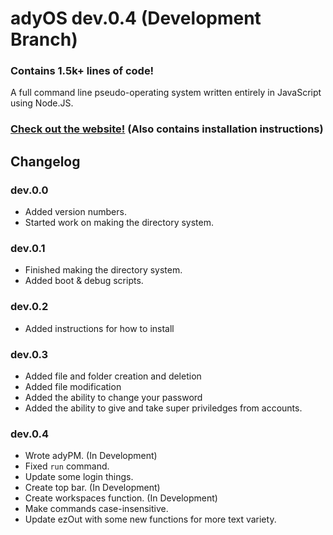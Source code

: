 # adyOS dev.0.4 (Development Branch)

### Contains 1.5k+ lines of code!

A full command line pseudo-operating system written entirely in JavaScript using Node.JS.

### [Check out the website!](https://ady.best/) (Also contains installation instructions)

## Changelog

### dev.0.0

- Added version numbers.
- Started work on making the directory system.

### dev.0.1

- Finished making the directory system.
- Added boot & debug scripts.

### dev.0.2

- Added instructions for how to install

### dev.0.3

- Added file and folder creation and deletion
- Added file modification
- Added the ability to change your password
- Added the ability to give and take super priviledges from accounts.

### dev.0.4

- Wrote adyPM. (In Development)
- Fixed `run` command.
- Update some login things.
- Create top bar. (In Development)
- Create workspaces function. (In Development)
- Make commands case-insensitive.
- Update ezOut with some new functions for more text variety.
